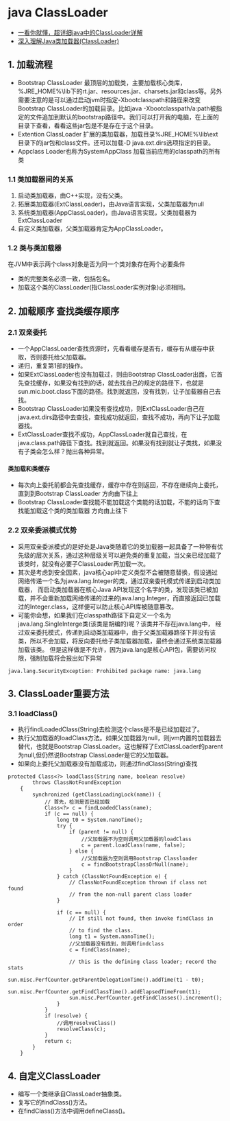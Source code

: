 # java ClassLoader

* [一看你就懂，超详细java中的ClassLoader详解](https://blog.csdn.net/briblue/article/details/54973413)
* [深入理解Java类加载器(ClassLoader)](https://www.cnblogs.com/cl-rr/p/9081817.html)

## 1. 加载流程

* Bootstrap ClassLoader 最顶层的加载类，主要加载核心类库，%JRE_HOME%\lib下的rt.jar、resources.jar、charsets.jar和class等。另外需要注意的是可以通过启动jvm时指定-Xbootclasspath和路径来改变Bootstrap ClassLoader的加载目录。比如java -Xbootclasspath/a:path被指定的文件追加到默认的bootstrap路径中。我们可以打开我的电脑，在上面的目录下查看，看看这些jar包是不是存在于这个目录。
* Extention ClassLoader 扩展的类加载器，加载目录%JRE_HOME%\lib\ext目录下的jar包和class文件。还可以加载-D java.ext.dirs选项指定的目录。
* Appclass Loader也称为SystemAppClass 加载当前应用的classpath的所有类

### 1.1 类加载器间的关系

1. 启动类加载器，由C++实现，没有父类。
2. 拓展类加载器(ExtClassLoader)，由Java语言实现，父类加载器为null
3. 系统类加载器(AppClassLoader)，由Java语言实现，父类加载器为ExtClassLoader
4. 自定义类加载器，父类加载器肯定为AppClassLoader。

### 1.2 类与类加载器

在JVM中表示两个class对象是否为同一个类对象存在两个必要条件
* 类的完整类名必须一致，包括包名。
* 加载这个类的ClassLoader(指ClassLoader实例对象)必须相同。

## 2. 加载顺序 查找类缓存顺序

### 2.1 双亲委托

* 一个AppClassLoader查找资源时，先看看缓存是否有，缓存有从缓存中获取，否则委托给父加载器。
* 递归，重复第1部的操作。
* 如果ExtClassLoader也没有加载过，则由Bootstrap ClassLoader出面，它首先查找缓存，如果没有找到的话，就去找自己的规定的路径下，也就是sun.mic.boot.class下面的路径。找到就返回，没有找到，让子加载器自己去找。
* Bootstrap ClassLoader如果没有查找成功，则ExtClassLoader自己在java.ext.dirs路径中去查找，查找成功就返回，查找不成功，再向下让子加载器找。
* ExtClassLoader查找不成功，AppClassLoader就自己查找，在java.class.path路径下查找。找到就返回。如果没有找到就让子类找，如果没有子类会怎么样？抛出各种异常。

#### 类加载和类缓存

* 每次向上委托前都会先查找缓存，缓存中存在则返回，不存在继续向上委托，直到到Bootstrap ClassLoader 方向由下往上
* Bootstrap ClassLoader查找能不能加载这个类能的话加载，不能的话向下查找能加载这个类的类加载器    方向由上往下

### 2.2 双亲委派模式优势

* 采用双亲委派模式的是好处是Java类随着它的类加载器一起具备了一种带有优先级的层次关系，通过这种层级关可以避免类的重复加载，当父亲已经加载了该类时，就没有必要子ClassLoader再加载一次。
* 其次是考虑到安全因素，java核心api中定义类型不会被随意替换，假设通过网络传递一个名为java.lang.Integer的类，通过双亲委托模式传递到启动类加载器，
  而启动类加载器在核心Java API发现这个名字的类，发现该类已被加载，并不会重新加载网络传递的过来的java.lang.Integer，而直接返回已加载过的Integer.class，这样便可以防止核心API库被随意篡改。
* 可能你会想，如果我们在classpath路径下自定义一个名为java.lang.SingleInterge类(该类是胡编的)呢？该类并不存在java.lang中，
  经过双亲委托模式，传递到启动类加载器中，由于父类加载器路径下并没有该类，所以不会加载，将反向委托给子类加载器加载，最终会通过系统类加载器加载该类。
  但是这样做是不允许，因为java.lang是核心API包，需要访问权限，强制加载将会报出如下异常
```java_exception
java.lang.SecurityException: Prohibited package name: java.lang
```

## 3. ClassLoader重要方法

### 3.1 loadClass()

* 执行findLoadedClass(String)去检测这个class是不是已经加载过了。
* 执行父加载器的loadClass方法。如果父加载器为null，则jvm内置的加载器去替代，也就是Bootstrap ClassLoader。这也解释了ExtClassLoader的parent为null,但仍然说Bootstrap ClassLoader是它的父加载器。
* 如果向上委托父加载器没有加载成功，则通过findClass(String)查找

```java_method
protected Class<?> loadClass(String name, boolean resolve)
        throws ClassNotFoundException
    {
        synchronized (getClassLoadingLock(name)) {
            // 首先，检测是否已经加载
            Class<?> c = findLoadedClass(name);
            if (c == null) {
                long t0 = System.nanoTime();
                try {
                    if (parent != null) {
                    	//父加载器不为空则调用父加载器的loadClass
                        c = parent.loadClass(name, false);
                    } else {
                    	//父加载器为空则调用Bootstrap Classloader
                        c = findBootstrapClassOrNull(name);
                    }
                } catch (ClassNotFoundException e) {
                    // ClassNotFoundException thrown if class not found
                    // from the non-null parent class loader
                }

                if (c == null) {
                    // If still not found, then invoke findClass in order
                    // to find the class.
                    long t1 = System.nanoTime();
                    //父加载器没有找到，则调用findclass
                    c = findClass(name);

                    // this is the defining class loader; record the stats
                    sun.misc.PerfCounter.getParentDelegationTime().addTime(t1 - t0);
                    sun.misc.PerfCounter.getFindClassTime().addElapsedTimeFrom(t1);
                    sun.misc.PerfCounter.getFindClasses().increment();
                }
            }
            if (resolve) {
            	//调用resolveClass()
                resolveClass(c);
            }
            return c;
        }
    }
```

## 4. 自定义ClassLoader

* 编写一个类继承自ClassLoader抽象类。
* 复写它的findClass()方法。 
* 在findClass()方法中调用defineClass()。

